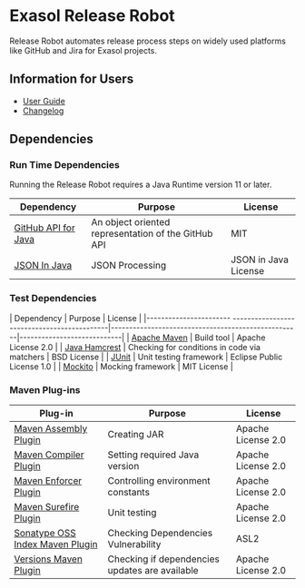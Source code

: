 # Exasol Release Robot

Release Robot automates release process steps on widely used platforms like GitHub and Jira for Exasol projects.

## Information for Users

* [User Guide](doc/user_guide/user_guide.md)
* [Changelog](doc/changes/changelog.md)

## Dependencies

### Run Time Dependencies

Running the Release Robot requires a Java Runtime version 11 or later.

| Dependency                                                         | Purpose                                             | License                    |
|--------------------------------------------------------------------|-----------------------------------------------------|----------------------------|
| [GitHub API for Java][github-api-for-java]                         | An object oriented representation of the GitHub API | MIT                        |
| [JSON In Java][json-in-java]                                       | JSON Processing                                     | JSON in Java License       |


### Test Dependencies

| Dependency                                                         | Purpose                                            | License                    |
|----------------------- --------------------------------------------|----------------------------------------------------|----------------------------|
| [Apache Maven][apache-maven]                                       | Build tool                                         | Apache License 2.0         |
| [Java Hamcrest][java-hamcrest]                                     | Checking for conditions in code via matchers       | BSD License                |
| [JUnit][junit]                                                     | Unit testing framework                             | Eclipse Public License 1.0 |
| [Mockito][mockito]                                                 | Mocking framework                                  | MIT License                |

### Maven Plug-ins

| Plug-in                                                            | Purpose                                            | License                     |
|--------------------------------------------------------------------|----------------------------------------------------|-----------------------------|
| [Maven Assembly Plugin][maven-assembly-plugin]                     | Creating JAR                                       | Apache License 2.0          |
| [Maven Compiler Plugin][maven-compiler-plugin]                     | Setting required Java version                      | Apache License 2.0          |
| [Maven Enforcer Plugin][maven-enforcer-plugin]                     | Controlling environment constants                  | Apache License 2.0          |
| [Maven Surefire Plugin][maven-surefire-plugin]                     | Unit testing                                       | Apache License 2.0          |
| [Sonatype OSS Index Maven Plugin][sonatype-oss-index-maven-plugin] | Checking Dependencies Vulnerability                | ASL2                        |
| [Versions Maven Plugin][versions-maven-plugin]                     | Checking if dependencies updates are available     | Apache License 2.0          |

[apache-maven]: https://maven.apache.org/
[github-api-for-java]: https://github-api.kohsuke.org/
[java-hamcrest]: http://hamcrest.org/JavaHamcrest/
[json-in-java]: https://github.com/stleary/JSON-java
[junit]: https://junit.org/junit5
[mockito]: http://site.mockito.org/

[maven-assembly-plugin]: https://maven.apache.org/plugins/maven-assembly-plugin/
[maven-compiler-plugin]: https://maven.apache.org/plugins/maven-compiler-plugin/
[maven-enforcer-plugin]: http://maven.apache.org/enforcer/maven-enforcer-plugin/
[maven-surefire-plugin]: https://maven.apache.org/surefire/maven-surefire-plugin/
[sonatype-oss-index-maven-plugin]: https://sonatype.github.io/ossindex-maven/maven-plugin/
[versions-maven-plugin]: https://www.mojohaus.org/versions-maven-plugin/